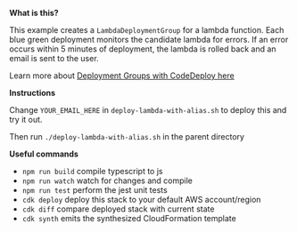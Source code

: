 **What is this?**

This example creates a `LambdaDeploymentGroup` for a lambda function. Each blue green deployment monitors the candidate lambda for errors. If an error occurs within 5 minutes of deployment, the lambda is rolled back and an email is sent to the user.

Learn more about [Deployment Groups with CodeDeploy here](https://docs.aws.amazon.com/codedeploy/latest/userguide/deployment-groups.html)

**Instructions**

Change `YOUR_EMAIL_HERE` in `deploy-lambda-with-alias.sh` to deploy this and try it out. 

Then run `./deploy-lambda-with-alias.sh` in the parent directory

**Useful commands**

 * `npm run build`   compile typescript to js
 * `npm run watch`   watch for changes and compile
 * `npm run test`    perform the jest unit tests
 * `cdk deploy`      deploy this stack to your default AWS account/region
 * `cdk diff`        compare deployed stack with current state
 * `cdk synth`       emits the synthesized CloudFormation template

